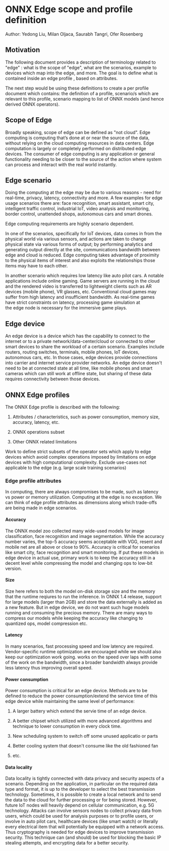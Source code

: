 # ONNX Edge scope and profile definition
Author: Yedong Liu, Milan Oljaca, Saurabh Tangri, Ofer Rosenberg

## Motivation

The following document provides a description of terminology related to "edge" : what is the scope of "edge", what are the scenarios, example to devices which map into the edge, and more. The goal is to define what is contained inside an edge profile , based on attributes.

The next step would be using these definitions to create a per profile document which contains: the definition of a profile, scenario/s which are relevant to this profile, scenario mapping to list of ONNX models (and hence derived ONNX operators).

## Scope of Edge

Broadly speaking, scope of edge can be defined as "not cloud". Edge computing is computing that’s done at or near the source of the data, without relying on the cloud computing resources in data centers. Edge computation is largely or completely performed on distributed edge devices. The consumer of edge computing is any application or general functionality needing to be closer to the source of the action where system can process and interact with the real world instantly.

## Edge scenario

Doing the computing at the edge may be due to various reasons - need for real-time, privacy, latency, connectivity and more. A few examples for edge usage scenarios there are: face recognition, smart assistant, smart city, intelligent traffic control, industrial IoT, video analysis and monitoring, border control, unattended shops, autonomous cars and smart drones.

Edge computing requirements are highly scenario dependent.

In one of the scenarios, specifically for IoT devices, data comes in from the physical world via various sensors, and actions are taken to change physical state via various forms of output; by performing analytics and generating output directly at the site, communications bandwidth between edge and cloud is reduced. Edge computing takes advantage of proximity to the physical items of interest and also exploits the relationships those items may have to each other.

In another scenario which requires low latency like auto pilot cars. A notable applications include online gaming. Game servers are running in the cloud and the rendered video is transferred to lightweight clients such as AR devices (mobile phone), VR glasses, etc. Conventional cloud games may suffer from high latency and insufficient bandwidth. As real-time games have strict constraints on latency, processing game simulation at the edge node is necessary for the immersive game plays.


## Edge device

An edge device is a device which has the capability to connect to the internet or to a private network/data-center/cloud or connected to other smart devices to share the workload of a certain scenario. Examples include routers, routing switches, terminals, mobile phones, IoT devices, autonomous cars, etc. In those cases, edge devices provide connections into carrier and internet service provider networks. An edge device doesn't need to be at connected state at all time, like mobile phones and smart cameras which can still work at offline state, but sharing of these data requires connectivity between those devices.

## ONNX Edge profiles

The ONNX Edge profile is described with the following:

1. Attributes / characteristics, such as power consumption, memory size, accuracy, latency, etc.

2. ONNX operations subset

3. Other ONNX related limitations 

Work to define strict subsets of the operator sets which apply to edge devices which avoid complex operations imposed by limitations on edge devices with high computational complexity. Exclude use-cases not applicable to the edge (e.g. large scale training scenarios)


### Edge profile attributes

In computing, there are always compromises to be made, such as latency vs power or memory utilization. Computing at the edge is no exception. We can think of edge profile attributes as dimensions along which trade-offs are being made in edge scenarios.

#### Accuracy

The ONNX model zoo collected many wide-used models for image classification, face recognition and image segmentation. While the accuracy number varies, the top-5 accuracy seems acceptable with VGG, resent and mobile net are all above or close to 90%. Accuracy is critical for scenarios like smart city, face recognition and smart monitoring. If put these models in edge device in actual use, primary work is to keep the accuracy still in a decent level while compressing the model and changing ops to low-bit version.

#### Size

Size here refers to both the model on-disk storage size and the memory that the runtime reqiures to run the inference. In ONNX 1.4 release, support for large models (larger than 2GB) and store the data externally is added as a new feature. But in edge device, we do not want such huge models running and consuming the precious memory. There are many ways to compress our models while keeping the accuracy like changing to quantized ops, model compression etc. 

#### Latency

In many scenarios, fast processing speed and low latency are required. Vendor-specific runtime optimization are encouraged while we should also keep our optimization work going. works on the speed over laps with some of the work on the bandwidth, since a broader bandwidth always provide less latency thus improving overall speed.

#### Power consumption

Power consumption is critical for an edge device. Methods are to be defined to reduce the power consumption/extend the service time of this edge device while maintaining the same level of performance:

1. A larger battery which extend the servie time of an edge device.

2. A better chipset which utilized with more advanced algorithms and technique to lower consumption in every clock time.

3. New scheduling system to switch off some unused applicatio or parts

4. Better cooling system that doesn't consume like the old fashioned fan

5. etc. 


#### Data locality

Data locality is tightly connected with data privacy and security aspects of a scenario. Depending on the application, in particular on the required data type and format, it is up to the developer to select the best transmission technology. Sometimes, it is possible to create a local network and to send the data to the cloud for further processing or for being stored. However, future IoT nodes will heavily depend on cellular communication, e.g. 5G technology.
Attacks can involve sensors nodes to collect privacy data from users, which could be used for analysis purposes or to profile users, or involve in auto pilot cars, healthcare devices (like smart watch) or literally every electrical item that will potentially be equipped with a network access. Thus cryptography is needed for edge devices to improve transmission security. This technique can (and should) be used for blocking the basic IP stealing attempts, and encrypting data for a better security.
